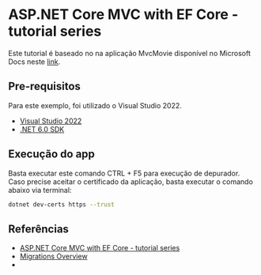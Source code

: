 # ASP.NET Core MVC with EF Core - tutorial series

Este tutorial é baseado no na aplicação MvcMovie disponível no Microsoft Docs neste [link](https://docs.microsoft.com/en-us/aspnet/core/data/ef-mvc/?view=aspnetcore-6.0).

## Pre-requisitos
Para este exemplo, foi utilizado o Visual Studio 2022.

- [Visual Studio 2022](https://visualstudio.microsoft.com/downloads/?utm_medium=microsoft&utm_source=docs.microsoft.com&utm_campaign=inline+link&utm_content=download+vs2022)
- [.NET 6.0 SDK](https://dotnet.microsoft.com/download/dotnet/6.0)

## Execução do app
Basta executar este comando CTRL + F5 para execução de depurador. Caso precise aceitar o certificado da aplicação, basta executar o comando abaixo via terminal:

```bash
dotnet dev-certs https --trust
```

## Referências
- [ASP.NET Core MVC with EF Core - tutorial series](https://docs.microsoft.com/en-us/aspnet/core/data/ef-mvc/?view=aspnetcore-6.0)
- [Migrations Overview](https://docs.microsoft.com/en-us/ef/core/managing-schemas/migrations/?tabs=dotnet-core-cli#customize-migration-code)
- 